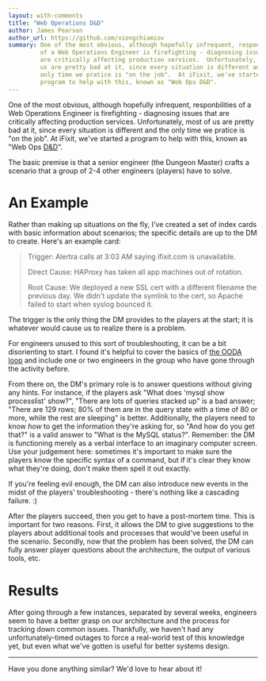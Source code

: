 ```yaml
---
layout: with-comments
title: "Web Operations D&D"
author: James Pearson
author_url: https://github.com/xiongchiamiov
summary: One of the most obvious, although hopefully infrequent, responbilities
         of a Web Operations Engineer is firefighting - diagnosing issues that
         are critically affecting production services.  Unfortunately, most of
         us are pretty bad at it, since every situation is different and the
         only time we pratice is "on the job".  At iFixit, we've started a
         program to help with this, known as "Web Ops D&D".
---
```


One of the most obvious, although hopefully infrequent, responbilities of a Web
Operations Engineer is firefighting - diagnosing issues that are critically
affecting production services.  Unfortunately, most of us are pretty bad at it,
since every situation is different and the only time we pratice is "on the
job".  At iFixit, we've started a program to help with this, known as "Web Ops
[D&D]".

The basic premise is that a senior engineer (the Dungeon Master) crafts a
scenario that a group of 2-4 other engineers (players) have to solve.

[D&D]: https://en.wikipedia.org/wiki/D%26D

# An Example

Rather than making up situations on the fly, I've created a set of index cards
with basic information about scenarios; the specific details are up to the DM
to create.  Here's an example card:

> Trigger: Alertra calls at 3:03 AM saying ifixit.com is unavailable.
>
> Direct Cause: HAProxy has taken all app machines out of rotation.
>
> Root Cause: We deployed a new SSL cert with a different filename the previous
> day.  We didn't update the symlink to the cert, so Apache failed to start
> when syslog bounced it.

The trigger is the only thing the DM provides to the players at the start; it
is whatever would cause us to realize there is a problem.

For engineers unused to this sort of troubleshooting, it can be a bit
disorienting to start.  I found it's helpful to cover the basics of [the OODA
loop] and include one or two engineers in the group who have gone through the
activity before.

From there on, the DM's primary role is to answer questions without giving any
hints.  For instance, if the players ask "What does 'mysql show processlist'
show?", "There are lots of queries stacked up" is a bad answer; "There are 129
rows; 80% of them are in the query state with a time of 80 or more, while the
rest are sleeping" is better.  Additionally, the players need to know *how* to
get the information they're asking for, so "And how do you get that?" is a
valid answer to "What is the MySQL status?".  Remember: the DM is functioning
merely as a verbal interface to an imaginary computer screen.  Use your
judgement here: sometimes it's important to make sure the players know the
specific syntax of a command, but if it's clear they know what they're doing,
don't make them spell it out exactly.

If you're feeling evil enough, the DM can also introduce new events in the
midst of the players' troubleshooting - there's nothing like a cascading
failure. :)

After the players succeed, then you get to have a post-mortem time.  This is
important for two reasons.  First, it allows the DM to give suggestions to the
players about additional tools and processes that would've been useful in the
scenario.  Secondly, now that the problem has been solved, the DM can fully
answer player questions about the architecture, the output of various tools,
etc.

[the OODA loop]: http://www.mindtools.com/pages/article/newTED_78.htm

# Results

After going through a few instances, separated by several weeks, engineers seem
to have a better grasp on our architecture and the process for tracking down
common issues.  Thankfully, we haven't had any unfortunately-timed outages to
force a real-world test of this knowledge yet, but even what we've gotten is
useful for better systems design.

----

Have you done anything similar?  We'd love to hear about it!

